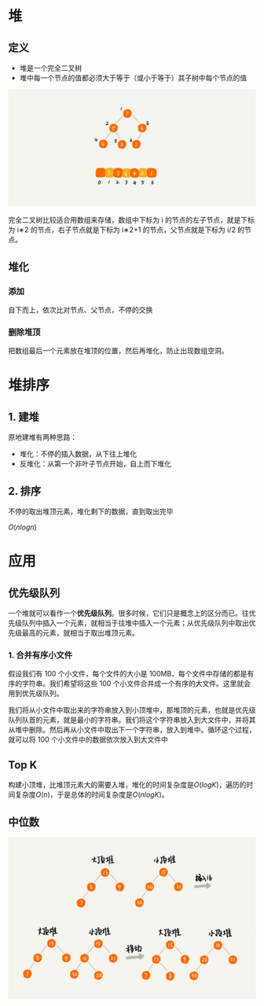 # 堆

## 定义

* 堆是一个完全二叉树
* 堆中每一个节点的值都必须大于等于（或小于等于）其子树中每个节点的值

<img src="02_堆.assets/4d349f57947df6590a2dd1364c3b0b1e.jpg" style="zoom: 50%;" />

完全二叉树比较适合用数组来存储，数组中下标为 i 的节点的左子节点，就是下标为 i∗2 的节点，右子节点就是下标为 i∗2+1 的节点，父节点就是下标为 i/2 的节点。

## 堆化

### 添加

自下而上，依次比对节点、父节点，不停的交换

### 删除堆顶

把数组最后一个元素放在堆顶的位置，然后再堆化，防止出现数组空洞。

# 堆排序

## 1. 建堆

原地建堆有两种思路：

* 堆化：不停的插入数据，从下往上堆化
* 反堆化：从第一个非叶子节点开始，自上而下堆化

## 2. 排序

不停的取出堆顶元素，堆化剩下的数据，直到取出完毕

$O(nlogn)$

# 应用

## 优先级队列

一个堆就可以看作一个**优先级队列**。很多时候，它们只是概念上的区分而已。往优先级队列中插入一个元素，就相当于往堆中插入一个元素；从优先级队列中取出优先级最高的元素，就相当于取出堆顶元素。

### 1. 合并有序小文件

假设我们有 100 个小文件，每个文件的大小是 100MB，每个文件中存储的都是有序的字符串。我们希望将这些 100 个小文件合并成一个有序的大文件。这里就会用到优先级队列。

我们将从小文件中取出来的字符串放入到小顶堆中，那堆顶的元素，也就是优先级队列队首的元素，就是最小的字符串。我们将这个字符串放入到大文件中，并将其从堆中删除。然后再从小文件中取出下一个字符串，放入到堆中。循环这个过程，就可以将 100 个小文件中的数据依次放入到大文件中

## Top K

构建小顶堆，比堆顶元素大的需要入堆，堆化的时间复杂度是$O(logK)$，遍历的时间复杂度$O(n)$，于是总体的时间复杂度是$O(nlogK)$。

## 中位数

<img src="02_堆.assets/aee4dcaf9d34111870a1d66a6e109fb1.jpg" style="zoom: 50%;" />

